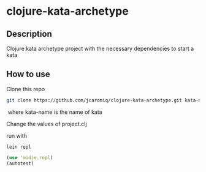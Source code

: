 # clojure-kata-archetype

## Description

Clojure kata archetype project with the necessary dependencies to start a kata 

## How to use

Clone this repo

```sh
git clone https://github.com/jcaromiq/clojure-kata-archetype.git kata-name
```

​	where kata-name is the name of kata

Change the values of project.clj

run with

    lein repl
```clojure
(use 'midje.repl)
(autotest)
```
